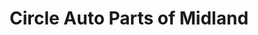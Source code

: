 ---
title: "Circle Auto Parts of Midland"
url: /midland/circle-auto-parts-of-midland/
shop: car parts
---